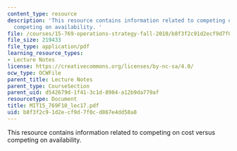 ```yaml
---
content_type: resource
description: 'This resource contains information related to competing on cost versus
  competing on availability. '
file: /courses/15-769-operations-strategy-fall-2010/b8f3f2c91d2ecf9d7f0cd867e4dd58a8_MIT15_769F10_lec17.pdf
file_size: 219433
file_type: application/pdf
learning_resource_types:
- Lecture Notes
license: https://creativecommons.org/licenses/by-nc-sa/4.0/
ocw_type: OCWFile
parent_title: Lecture Notes
parent_type: CourseSection
parent_uid: d542679d-1f41-3c1d-8984-a12b9da779af
resourcetype: Document
title: MIT15_769F10_lec17.pdf
uid: b8f3f2c9-1d2e-cf9d-7f0c-d867e4dd58a8
---
```

This resource contains information related to competing on cost versus competing on availability. 